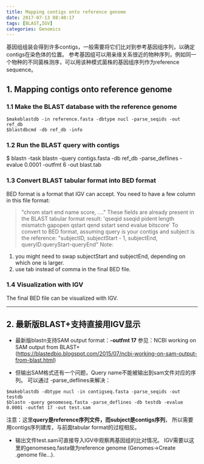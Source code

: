 ```yaml
---
title: Mapping contigs onto reference genome
date: 2017-07-13 08:40:17
tags: [BLAST,IGV]
categories: Genomics
---
```

基因组组装会得到许多contigs，一般需要将它们比对到参考基因组序列，以确定contigs在染色体的位置。
参考基因组可以用亲缘关系很近的物种序列，例如同一个物种的不同菌株测序，可以用该种模式菌株的基因组序列作为reference sequence。
<!--more-->
## 1. Mapping contigs onto reference genome
### 1.1 Make the BLAST database with the reference genome
```
$makeblastdb -in reference.fasta -dbtype nucl -parse_seqids -out ref_db
$blastdbcmd -db ref_db -info
```

### 1.2 Run the BLAST query with contigs
$ blastn -task blastn -query contigs.fasta -db ref_db -parse_deflines  -evalue 0.0001 -outfmt 6 -out blast.tab 

### 1.3 Convert BLAST tabular format into BED format
BED format is a format that IGV can accept. You need to have a few column in this file format:
> "chrom start end name score, ...."
These fields are already present in the BLAST tabular format result:
> 'qseqid sseqid pident length mismatch gapopen qstart qend sstart send evalue bitscore'
To convert to BED format, assuming query is your contigs and subject is the reference:
> "subjectID, subjectStart - 1,  subjectEnd, queryID:queryStart-queryEnd"
Note: 
1. you might need to swap subjectStart and subjectEnd, depending on which one is larger.
2. use tab instead of comma in the final BED file.

### 1.4 Visualization with IGV
The final BED file can be visualized with IGV.

--------

## 2. 最新版BLAST+支持直接用IGV显示
* 最新版blastn支持SAM output format：**-outfmt 17**
参见：NCBI working on SAM output from BLAST+ (https://blastedbio.blogspot.com/2015/07/ncbi-working-on-sam-output-from-blast.html)

* 但输出SAM格式还有一个问题，Query name不能被输出到sam文件对应的序列。
可以通过 -parse_deflines来解决：
```
$makeblastdb -dbtype nucl -in contigseq.fasta -parse_seqids -out testdb
$blastn -query genomeseq.fasta -parse_deflines -db testdb -evalue 0.0001 -outfmt 17 -out test.sam
```
注意：这里**query是reference序列文件，而subject是contigs序列**， 所以需要用contigs序列建库，与前面tabular format的过程相反。

* 输出文件test.sam可直接导入IGV中观察两基因组的比对情况。
    IGV需要以这里的genomeseq.fasta做为reference genome (Genomes->Create .genome file...).
